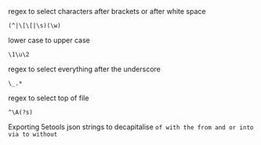 regex to select characters after brackets or after white space
```regex
(^|\[\[|\s)(\w)
```

lower case to upper case
```regex
\1\u\2
```

regex to select everything after the underscore
```regex
\_.*
```

regex to select top of file
```regex
^\A(?s)
```

Exporting 5etools json strings to decapitalise
```of with the from and or into via to without```